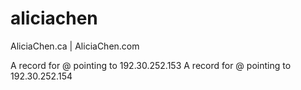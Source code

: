 # aliciachen
AliciaChen.ca | AliciaChen.com

A record for @ pointing to 192.30.252.153
A record for @ pointing to 192.30.252.154
